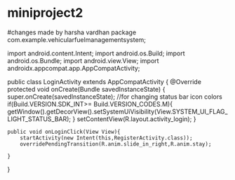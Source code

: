 # miniproject2
#changes made by harsha vardhan
package com.example.vehicularfuelmanagementsystem;

import android.content.Intent;
import android.os.Build;
import android.os.Bundle;
import android.view.View;
import androidx.appcompat.app.AppCompatActivity;


public class LoginActivity extends AppCompatActivity {
    @Override
    protected void onCreate(Bundle savedInstanceState) {
        super.onCreate(savedInstanceState);
        //for changing status bar icon colors
        if(Build.VERSION.SDK_INT>= Build.VERSION_CODES.M){
            getWindow().getDecorView().setSystemUiVisibility(View.SYSTEM_UI_FLAG_LIGHT_STATUS_BAR);
        }
        setContentView(R.layout.activity_login);
    }

    public void onLoginClick(View View){
        startActivity(new Intent(this,RegisterActivity.class));
        overridePendingTransition(R.anim.slide_in_right,R.anim.stay);

    }
}
